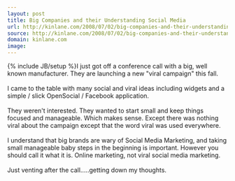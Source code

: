 ```yaml
---
layout: post
title: Big Companies and their Understanding Social Media
url: http://kinlane.com/2008/07/02/big-companies-and-their-understanding-social-media/
source: http://kinlane.com/2008/07/02/big-companies-and-their-understanding-social-media/
domain: kinlane.com
image: 
---
```

{% include JB/setup %}I just got off a conference call with a big, well known manufacturer.  They are launching a new "viral campaign" this fall.<br /><br />I came to the table with many social and viral ideas including widgets and a simple / slick OpenSocial / Facebook application.<br /><br />They weren't interested. They wanted to start small and keep things focused and manageable. Which makes sense. Except there was nothing viral about the campaign except that the word viral was used everywhere.<br /><br />I understand that big brands are wary of Social Media Marketing, and taking small manageable baby steps in the beginning is important. However you should call it what it is. Online marketing, not viral social media marketing.<br /><br />Just venting after the call.....getting down my thoughts.